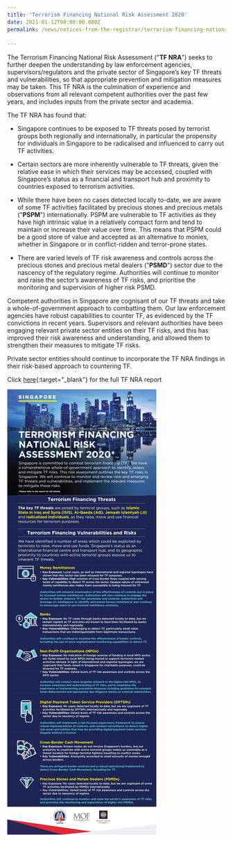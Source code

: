 ```yaml
---
title: 'Terrorism Financing National Risk Assessment 2020'
date: 2021-01-12T00:00:00.000Z
permalink: /news/notices-from-the-registrar/terrorism-financing-national-risk-assessment-2020

---
```


The Terrorism Financing National Risk Assessment ("**TF NRA**") seeks to further deepen the understanding by law enforcement agencies, supervisors/regulators and the private sector of Singapore’s key TF threats and vulnerabilities, so that appropriate prevention and mitigation measures may be taken. This TF NRA is the culmination of experience and observations from all relevant competent authorities over the past few years, and includes inputs from the private sector and academia.

The TF NRA has found that:

-   Singapore continues to be exposed to TF threats posed by terrorist groups both regionally and internationally, in particular the propensity for individuals in Singapore to be radicalised and influenced to carry out TF activities.

-   Certain sectors are more inherently vulnerable to TF threats, given the relative ease in which their services may be accessed, coupled with Singapore’s status as a financial and transport hub and proximity to countries exposed to terrorism activities.

-   While there have been no cases detected locally to-date, we are aware of some TF activities facilitated by precious stones and precious metals ("**PSPM**") internationally. PSPM are vulnerable to TF activities as they have high intrinsic value in a relatively compact form and tend to maintain or increase their value over time. This means that PSPM could be a good store of value and accepted as an alternative to monies, whether in Singapore or in conflict-ridden and terror-prone states.

-   There are varied levels of TF risk awareness and controls across the precious stones and precious metal dealers ("**PSMD**") sector due to the nascency of the regulatory regime. Authorities will continue to monitor and raise the sector’s awareness of TF risks, and prioritise the monitoring and supervision of higher risk PSMD.

Competent authorities in Singapore are cognisant of our TF threats and take a whole-of-government approach to combatting them. Our law enforcement agencies have robust capabilities to counter TF, as evidenced by the TF convictions in recent years. Supervisors and relevant authorities have been engaging relevant private sector entities on their TF risks, and this has improved their risk awareness and understanding, and allowed them to strengthen their measures to mitigate TF risks.

Private sector entities should continue to incorporate the TF NRA findings in their risk-based approach to countering TF.


Click [here](/images/Terrorism%20Financing%20National%20Risk%20Assessment%202020.pdf){:target="_blank"} for the full TF NRA report

<a href="/images/TF%20NRA%20Infographic.jpg" target="_blank"><img src="/images/TF%20NRA%20Infographic.jpg"></a>
